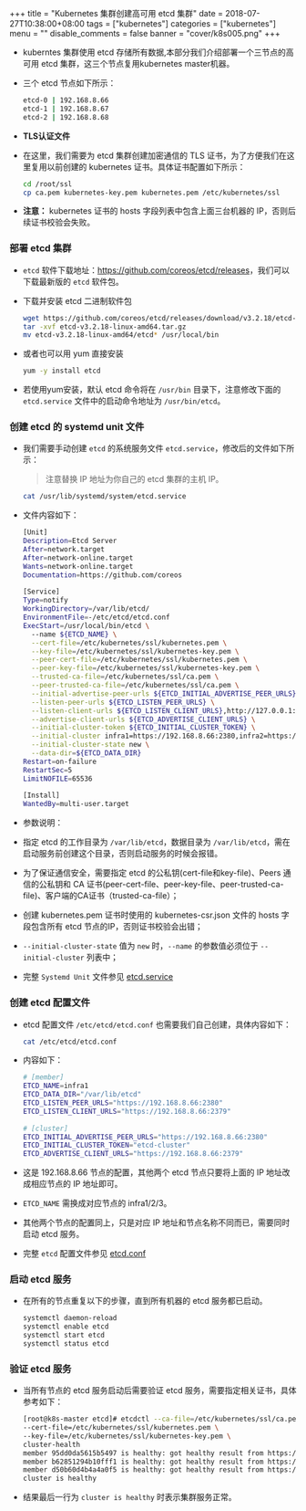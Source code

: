 +++
title = "Kubernetes 集群创建高可用 etcd 集群"
date = 2018-07-27T10:38:00+08:00
tags = ["kubernetes"]
categories = ["kubernetes"]
menu = ""
disable_comments = false
banner = "cover/k8s005.png"
+++

- kuberntes 集群使用 etcd 存储所有数据,本部分我们介绍部署一个三节点的高可用 etcd 集群，这三个节点复用kubernetes master机器。
- 三个 etcd 节点如下所示：
  
    ```bash
    etcd-0 | 192.168.8.66 
    etcd-1 | 192.168.8.67 
    etcd-2 | 192.168.8.68 
    ```

- **TLS认证文件**
- 在这里，我们需要为 etcd 集群创建加密通信的 TLS 证书，为了方便我们在这里复用以前创建的 kubernetes 证书。具体证书配置如下所示：
  
    ```bash
    cd /root/ssl
    cp ca.pem kubernetes-key.pem kubernetes.pem /etc/kubernetes/ssl
    ```
- **注意：** kubernetes 证书的 hosts 字段列表中包含上面三台机器的 IP，否则后续证书校验会失败。

### 部署 etcd 集群
- `etcd` 软件下载地址：<https://github.com/coreos/etcd/releases>，我们可以下载最新版的 `etcd` 软件包。
- 下载并安装 etcd 二进制软件包
  
    ```bash
    wget https://github.com/coreos/etcd/releases/download/v3.2.18/etcd-v3.2.18-linux-amd64.tar.gz
    tar -xvf etcd-v3.2.18-linux-amd64.tar.gz
    mv etcd-v3.2.18-linux-amd64/etcd* /usr/local/bin
    ```

- 或者也可以用 yum 直接安装

    ```bash
    yum -y install etcd
    ```

- 若使用yum安装，默认 etcd 命令将在 `/usr/bin` 目录下，注意修改下面的 `etcd.service` 文件中的启动命令地址为 `/usr/bin/etcd`。

### 创建 etcd 的 systemd unit 文件
- 我们需要手动创建 `etcd` 的系统服务文件 `etcd.service`，修改后的文件如下所示：
  > 注意替换 IP 地址为你自己的 etcd 集群的主机 IP。
  
    ```bash
    cat /usr/lib/systemd/system/etcd.service
    ```
- 文件内容如下：

    ```bash
    [Unit]
    Description=Etcd Server
    After=network.target
    After=network-online.target
    Wants=network-online.target
    Documentation=https://github.com/coreos
      
    [Service]
    Type=notify
    WorkingDirectory=/var/lib/etcd/
    EnvironmentFile=-/etc/etcd/etcd.conf
    ExecStart=/usr/local/bin/etcd \
      --name ${ETCD_NAME} \
      --cert-file=/etc/kubernetes/ssl/kubernetes.pem \
      --key-file=/etc/kubernetes/ssl/kubernetes-key.pem \
      --peer-cert-file=/etc/kubernetes/ssl/kubernetes.pem \
      --peer-key-file=/etc/kubernetes/ssl/kubernetes-key.pem \
      --trusted-ca-file=/etc/kubernetes/ssl/ca.pem \
      --peer-trusted-ca-file=/etc/kubernetes/ssl/ca.pem \
      --initial-advertise-peer-urls ${ETCD_INITIAL_ADVERTISE_PEER_URLS} \
      --listen-peer-urls ${ETCD_LISTEN_PEER_URLS} \
      --listen-client-urls ${ETCD_LISTEN_CLIENT_URLS},http://127.0.0.1:2379 \
      --advertise-client-urls ${ETCD_ADVERTISE_CLIENT_URLS} \
      --initial-cluster-token ${ETCD_INITIAL_CLUSTER_TOKEN} \
      --initial-cluster infra1=https://192.168.8.66:2380,infra2=https://192.168.8.67:2380,infra3=https://192.168.8.68:2380 \
      --initial-cluster-state new \
      --data-dir=${ETCD_DATA_DIR}
    Restart=on-failure
    RestartSec=5
    LimitNOFILE=65536
     
    [Install]
    WantedBy=multi-user.target
    ```
- 参数说明：
- 指定 etcd 的工作目录为 `/var/lib/etcd`，数据目录为 `/var/lib/etcd`，需在启动服务前创建这个目录，否则启动服务的时候会报错。
- 为了保证通信安全，需要指定 etcd 的公私钥(cert-file和key-file)、Peers 通信的公私钥和 CA 证书(peer-cert-file、peer-key-file、peer-trusted-ca-file)、客户端的CA证书（trusted-ca-file）；
- 创建 kubernetes.pem 证书时使用的 kubernetes-csr.json 文件的 hosts 字段包含所有 etcd 节点的IP，否则证书校验会出错；
- `--initial-cluster-state` 值为 `new` 时，`--name` 的参数值必须位于 `--initial-cluster` 列表中；

- 完整 `Systemd Unit` 文件参见 [etcd.service](https://github.com/yeaheo/kubernetes-manifests/blob/master/systemd/etcd.service)

### 创建 etcd 配置文件
- etcd 配置文件 `/etc/etcd/etcd.conf` 也需要我们自己创建，具体内容如下：
    
    ```bash
    cat /etc/etcd/etcd.conf
    ```
- 内容如下：

    ```bash
    # [member]
    ETCD_NAME=infra1
    ETCD_DATA_DIR="/var/lib/etcd"
    ETCD_LISTEN_PEER_URLS="https://192.168.8.66:2380"
    ETCD_LISTEN_CLIENT_URLS="https://192.168.8.66:2379"
      
    # [cluster]
    ETCD_INITIAL_ADVERTISE_PEER_URLS="https://192.168.8.66:2380"
    ETCD_INITIAL_CLUSTER_TOKEN="etcd-cluster"
    ETCD_ADVERTISE_CLIENT_URLS="https://192.168.8.66:2379"
    ```

- 这是 192.168.8.66 节点的配置，其他两个 etcd 节点只要将上面的 IP 地址改成相应节点的 IP 地址即可。
- `ETCD_NAME` 需换成对应节点的 infra1/2/3。
- 其他两个节点的配置同上，只是对应 IP 地址和节点名称不同而已，需要同时启动 etcd 服务。

- 完整 `etcd` 配置文件参见 [etcd.conf](https://github.com/yeaheo/kubernetes-manifests/blob/master/config/etcd.conf)

### 启动 etcd 服务
- 在所有的节点重复以下的步骤，直到所有机器的 etcd 服务都已启动。
  
    ```bash
    systemctl daemon-reload
    systemctl enable etcd
    systemctl start etcd
    systemctl status etcd
    ```

### 验证 etcd 服务
- 当所有节点的 etcd 服务启动后需要验证 etcd 服务，需要指定相关证书，具体参考如下：
  
    ```bash
    [root@k8s-master etcd]# etcdctl --ca-file=/etc/kubernetes/ssl/ca.pem \
    --cert-file=/etc/kubernetes/ssl/kubernetes.pem \
    --key-file=/etc/kubernetes/ssl/kubernetes-key.pem \
    cluster-health
    member 95dd0da5615b5497 is healthy: got healthy result from https://192.168.8.68:2379
    member b62851294b10fff1 is healthy: got healthy result from https://192.168.8.66:2379
    member d50b60d4b4a4a0f5 is healthy: got healthy result from https://192.168.8.67:2379
    cluster is healthy
    ```

- 结果最后一行为 `cluster is healthy` 时表示集群服务正常。

